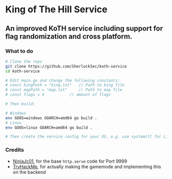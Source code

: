 # King of The Hill Service

## An improved KoTH service including support for flag randomization and cross platform.

### What to do

```bash
# Clone the repo
git clone https://github.com/SherlockSec/koth-service
cd koth-service

# Edit main.go and change the following constants:
# const kingPath = "king.txt" 	// Path to king file
# const mapPath = "map.txt" 	// Path to map file
# const flags = 4 	        // amount of flags

# Then build:

# Windows
env GOOS=windows GOARCH=amd64 go build .
# Linux
env GOOS=linux GOARCH=amd64 go build .

# Then create the service config for your OS, e.g. use systemctl for Linux and sc for Windows
```

### Credits

 - [NinjaJc01](https://github.com/NinjaJc01), for the base `http.serve` code for Port 9999  
 - [TryHackMe](https://tryhackme.com), for actually making the gamemode and implementing this on the backend  
